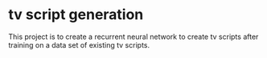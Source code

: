 # tv script generation

This project is to create a recurrent neural network to create tv scripts after training on a data set of existing tv scripts.